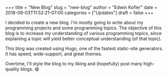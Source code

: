 +++
title = "New Blog"
slug = "new-blog"
author = "Edwin Kofler"
date = 2018-09-03T11:52:21-07:00
categories = ["Updates"]
draft = false
+++

I decided to create a new blog. I'm mostly going to write about my programming projects and some programming topics. The objective of this blog is to increase my understanding of various programming topics, since explaining a topic will yield better conceptual understanding (of that topic).

This blog was created using Hugo, one of the fastest static-site generators. It has speed, wide-support, and great themes.

Overtime, I'll style the blog to my liking and (hopefully) post many high-quality blogs. :smile:
